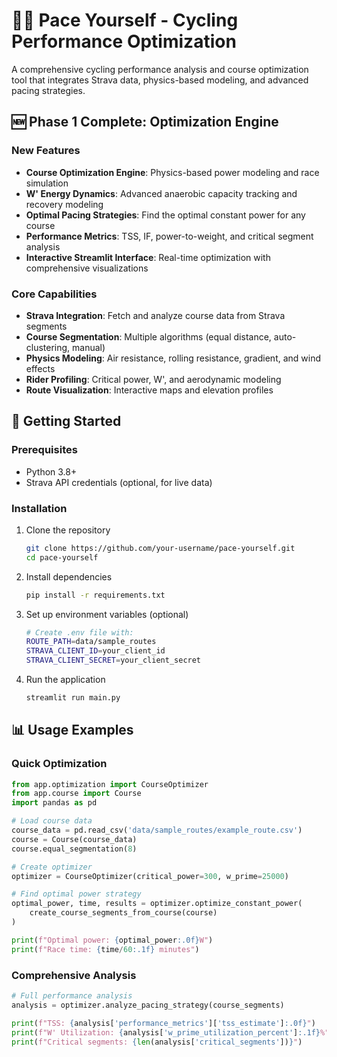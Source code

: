 # 🚴‍♂️ Pace Yourself - Cycling Performance Optimization

A comprehensive cycling performance analysis and course optimization tool that integrates Strava data, physics-based modeling, and advanced pacing strategies.

## 🆕 **Phase 1 Complete: Optimization Engine**

### New Features
- **Course Optimization Engine**: Physics-based power modeling and race simulation
- **W' Energy Dynamics**: Advanced anaerobic capacity tracking and recovery modeling  
- **Optimal Pacing Strategies**: Find the optimal constant power for any course
- **Performance Metrics**: TSS, IF, power-to-weight, and critical segment analysis
- **Interactive Streamlit Interface**: Real-time optimization with comprehensive visualizations

### Core Capabilities
- **Strava Integration**: Fetch and analyze course data from Strava segments
- **Course Segmentation**: Multiple algorithms (equal distance, auto-clustering, manual)
- **Physics Modeling**: Air resistance, rolling resistance, gradient, and wind effects
- **Rider Profiling**: Critical power, W', and aerodynamic modeling
- **Route Visualization**: Interactive maps and elevation profiles

## 🚀 **Getting Started**

### Prerequisites
- Python 3.8+
- Strava API credentials (optional, for live data)

### Installation

1. Clone the repository
   ```bash
   git clone https://github.com/your-username/pace-yourself.git
   cd pace-yourself
   ```

2. Install dependencies
   ```bash
   pip install -r requirements.txt
   ```

3. Set up environment variables (optional)
   ```bash
   # Create .env file with:
   ROUTE_PATH=data/sample_routes
   STRAVA_CLIENT_ID=your_client_id
   STRAVA_CLIENT_SECRET=your_client_secret
   ```

4. Run the application
   ```bash
   streamlit run main.py
   ```

## 📊 **Usage Examples**

### Quick Optimization
```python
from app.optimization import CourseOptimizer
from app.course import Course
import pandas as pd

# Load course data
course_data = pd.read_csv('data/sample_routes/example_route.csv')
course = Course(course_data)
course.equal_segmentation(8)

# Create optimizer
optimizer = CourseOptimizer(critical_power=300, w_prime=25000)

# Find optimal power strategy
optimal_power, time, results = optimizer.optimize_constant_power(
    create_course_segments_from_course(course)
)

print(f"Optimal power: {optimal_power:.0f}W")
print(f"Race time: {time/60:.1f} minutes")
```

### Comprehensive Analysis
```python
# Full performance analysis
analysis = optimizer.analyze_pacing_strategy(course_segments)

print(f"TSS: {analysis['performance_metrics']['tss_estimate']:.0f}")
print(f"W' Utilization: {analysis['w_prime_utilization_percent']:.1f}%")
print(f"Critical segments: {len(analysis['critical_segments'])}")
```
